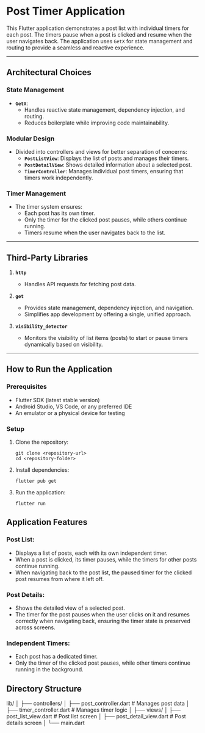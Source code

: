 # Post Timer Application

This Flutter application demonstrates a post list with individual timers for each post. The timers pause when a post is clicked and resume when the user navigates back. The application uses `GetX` for state management and routing to provide a seamless and reactive experience.

---

## Architectural Choices

### State Management
- **`GetX`**:
  - Handles reactive state management, dependency injection, and routing.
  - Reduces boilerplate while improving code maintainability.

### Modular Design
- Divided into controllers and views for better separation of concerns:
  - **`PostListView`**: Displays the list of posts and manages their timers.
  - **`PostDetailView`**: Shows detailed information about a selected post.
  - **`TimerController`**: Manages individual post timers, ensuring that timers work independently.

### Timer Management
- The timer system ensures:
  - Each post has its own timer.
  - Only the timer for the clicked post pauses, while others continue running.
  - Timers resume when the user navigates back to the list.

---

## Third-Party Libraries

1. **`http`**  
   - Handles API requests for fetching post data.

2. **`get`**  
   - Provides state management, dependency injection, and navigation.
   - Simplifies app development by offering a single, unified approach.

3. **`visibility_detector`**  
   - Monitors the visibility of list items (posts) to start or pause timers dynamically based on visibility.

---

## How to Run the Application

### Prerequisites
- Flutter SDK (latest stable version)
- Android Studio, VS Code, or any preferred IDE
- An emulator or a physical device for testing

### Setup
1. Clone the repository:
   ```
   git clone <repository-url>
   cd <repository-folder>
2. Install dependencies:
   ```
   flutter pub get
3. Run the application:
   ```
   flutter run

## Application Features

### Post List:
- Displays a list of posts, each with its own independent timer.
- When a post is clicked, its timer pauses, while the timers for other posts continue running.
- When navigating back to the post list, the paused timer for the clicked post resumes from where it left off.

### Post Details:
- Shows the detailed view of a selected post.
- The timer for the post pauses when the user clicks on it and resumes correctly when navigating back, ensuring the timer state is preserved across screens.

### Independent Timers:
- Each post has a dedicated timer.
- Only the timer of the clicked post pauses, while other timers continue running in the background.

## Directory Structure

lib/
│
├── controllers/
│   ├── post_controller.dart       # Manages post data
│   ├── timer_controller.dart      # Manages timer logic
│
├── views/
│   ├── post_list_view.dart        # Post list screen
│   ├── post_detail_view.dart      # Post details screen
│
└── main.dart         

